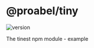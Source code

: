 # @proabel/tiny
![version](https://img.shields.io/badge/npm-v1.0.0-green)

The tinest npm module - example
